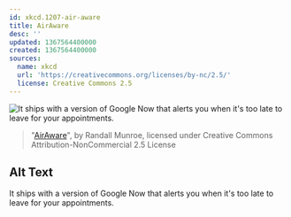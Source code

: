 ```yaml
---
id: xkcd.1207-air-aware
title: AirAware
desc: ''
updated: 1367564400000
created: 1367564400000
sources:
  name: xkcd
  url: 'https://creativecommons.org/licenses/by-nc/2.5/'
  license: Creative Commons 2.5
---
```

![It ships with a version of Google Now that alerts you when it's too late to leave for your appointments.](https://imgs.xkcd.com/comics/airaware.png)
> "[AirAware](https://xkcd.com/1207/)", by Randall Munroe, licensed under Creative Commons Attribution-NonCommercial 2.5 License

## Alt Text
It ships with a version of Google Now that alerts you when it's too late to leave for your appointments.
